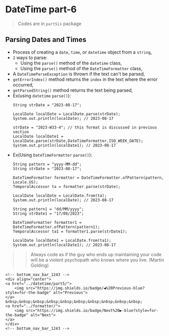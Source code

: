 
# DateTime part-6

> Codes are in `partSix` package

## Parsing Dates and Times
- Process of creating a `date`, `time`, or `datetime` object from a `string`,
- `2` ways to parse:
  - Using the `parse()` method of the `datetime` class,
  - Using the `parse()` method of the `DateTimeFormatter` class,
- A `DateTimeParseException` is thrown if the text can't be parsed,
- `getErrorIndex()` method returns the `index` in the text where the error occurred,
- `getParsedString()` method returns the text being parsed,
- Ex(using `datetime` `parse()`):
    ```
    String strDate = "2023-08-17";
    
    LocalDate localDate = LocalDate.parse(strDate);
    System.out.println(localDate); // 2023-08-17
    
    strDate = "2023-W33-4"; // this format is discussed in previous section
    LocalDate localDate1 = LocalDate.parse(strDate,DateTimeFormatter.ISO_WEEK_DATE);
    System.out.println(localDate1); // 2023-08-17
    ```
- Ex(Using `DateTimeFormatter` `parse()`):
    ```
    String pattern = "yyyy-MM-dd";
    String strDate = "2023-08-17";
    
    DateTimeFormatter formatter = DateTimeFormatter.ofPattern(pattern, Locale.US);
    TemporalAccessor ta = formatter.parse(strDate);
    
    LocalDate localDate = LocalDate.from(ta);
    System.out.println(localDate); // 2023-08-17
    
    String pattern1 = "dd/MM/yyyy";
    String strDate1 = "17/08/2023";
    
    DateTimeFormatter formatter1 = DateTimeFormatter.ofPattern(pattern1);
    TemporalAccessor ta1 = formatter1.parse(strDate1);
    
    LocalDate localDate1 = LocalDate.from(ta1);
    System.out.println(localDate1); // 2023-08-17                
    ```


>> Always code as if the guy who ends up maintaining your code will be a violent psychopath who knows where you live. (Martin Golding)


    <!-- bottom_nav_bar_1243 -->
    <div align="center">
    <a href="../datetime/part5/">
        <img src="https://img.shields.io/badge/◀%20Previous-blue?style=for-the-badge" alt="Previous">
    </a>
    &nbsp;&nbsp;&nbsp;&nbsp;&nbsp;&nbsp;&nbsp;&nbsp;&nbsp;&nbsp;
    <a href="../formatter/">
        <img src="https://img.shields.io/badge/Next%20▶-blue?style=for-the-badge" alt="Next">
    </a>
    </div>
    <!-- bottom_nav_bar_1243 -->
    